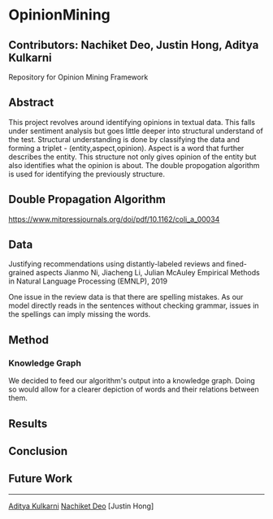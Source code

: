 # OpinionMining
## **Contributors**: Nachiket **Deo**, Justin **Hong**, Aditya **Kulkarni**


Repository for Opinion Mining Framework

## Abstract
This project revolves around identifying opinions in textual data. This falls under sentiment analysis but goes little deeper into structural understand of the test. Structural understanding is done by classifying the data and forming a triplet - (entity,aspect,opinion). Aspect is a word that further describes the entity. This structure not only gives opinion of the entity but also identifies what the opinion is about. The double propogation algorithm is used for identifying the previously structure.


## Double Propagation Algorithm


https://www.mitpressjournals.org/doi/pdf/10.1162/coli_a_00034

## Data
Justifying recommendations using distantly-labeled reviews and fined-grained aspects
Jianmo Ni, Jiacheng Li, Julian McAuley
Empirical Methods in Natural Language Processing (EMNLP), 2019


One issue in the review data is that there are spelling mistakes. As our model directly reads in the sentences without checking grammar, issues in the spellings can imply missing the words.

## Method


### Knowledge Graph

We decided to feed our algorithm's output into a knowledge graph. Doing so would allow for a clearer depiction of words and their relations between them.

## Results

### 

## Conclusion

## Future Work

---------
[Aditya Kulkarni](https://github.com/adikulkarni11)
[Nachiket Deo](https://github.com/Nachiket18)
[Justin Hong]
